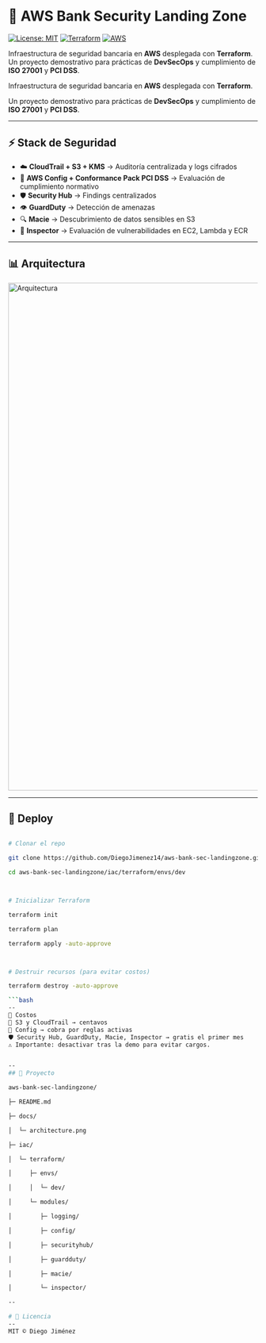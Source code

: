 # 🏦 AWS Bank Security Landing Zone  

[![License: MIT](https://img.shields.io/badge/License-MIT-yellow.svg)](LICENSE)
[![Terraform](https://img.shields.io/badge/IaC-Terraform-blue.svg)](https://www.terraform.io/)
[![AWS](https://img.shields.io/badge/Cloud-AWS-orange.svg)](https://aws.amazon.com/)

Infraestructura de seguridad bancaria en **AWS** desplegada con **Terraform**.  
Un proyecto demostrativo para prácticas de **DevSecOps** y cumplimiento de **ISO 27001** y **PCI DSS**.  




Infraestructura de seguridad bancaria en **AWS** desplegada con **Terraform**.  

Un proyecto demostrativo para prácticas de **DevSecOps** y cumplimiento de **ISO 27001** y **PCI DSS**.  



---



## ⚡ Stack de Seguridad  


- ☁️ **CloudTrail + S3 + KMS** → Auditoría centralizada y logs cifrados  
- 📏 **AWS Config + Conformance Pack PCI DSS** → Evaluación de cumplimiento normativo  
- 🛡 **Security Hub** → Findings centralizados  
- 👁 **GuardDuty** → Detección de amenazas  
- 🔍 **Macie** → Descubrimiento de datos sensibles en S3  
- 🧪 **Inspector** → Evaluación de vulnerabilidades en EC2, Lambda y ECR  



---



## 📊 Arquitectura  

<img width="1536" height="1024" alt="Arquitectura" src="https://github.com/user-attachments/assets/2c5141f1-0281-4f38-b12e-6671e63d2c85" />





---



## 🚀 Deploy  



```bash

# Clonar el repo

git clone https://github.com/DiegoJimenez14/aws-bank-sec-landingzone.git

cd aws-bank-sec-landingzone/iac/terraform/envs/dev



# Inicializar Terraform

terraform init

terraform plan

terraform apply -auto-approve



# Destruir recursos (para evitar costos)

terraform destroy -auto-approve

```bash
--
💸 Costos
💾 S3 y CloudTrail → centavos
📏 Config → cobra por reglas activas
🛡 Security Hub, GuardDuty, Macie, Inspector → gratis el primer mes
⚠️ Importante: desactivar tras la demo para evitar cargos.


--
## 📂 Proyecto

aws-bank-sec-landingzone/

├─ README.md

├─ docs/

│  └─ architecture.png

├─ iac/

│  └─ terraform/

│     ├─ envs/

│     │  └─ dev/

│     └─ modules/

│        ├─ logging/

│        ├─ config/

│        ├─ securityhub/

│        ├─ guardduty/

│        ├─ macie/

│        └─ inspector/

--

# 📜 Licencia
--
MIT © Diego Jiménez



